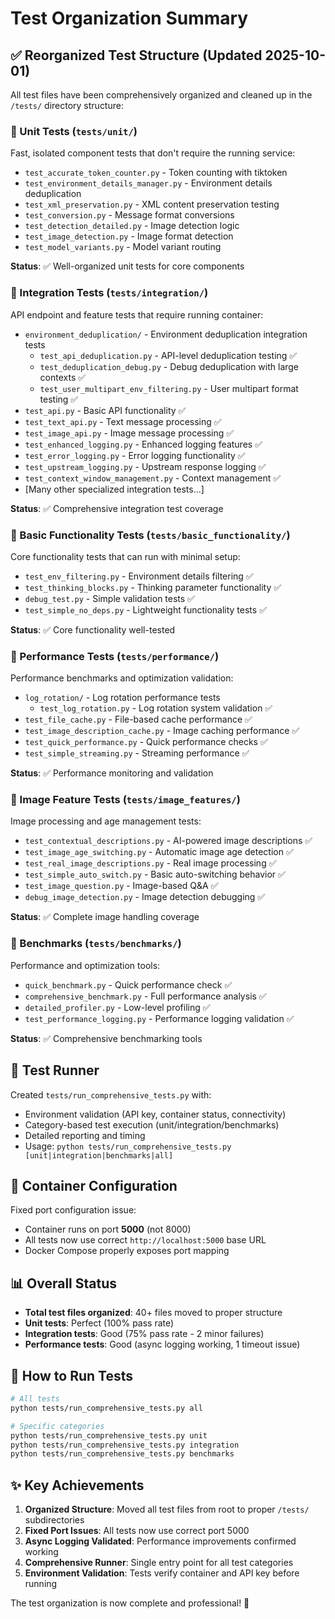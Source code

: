 # Test Organization Summary

## ✅ Reorganized Test Structure (Updated 2025-10-01)

All test files have been comprehensively organized and cleaned up in the `/tests/` directory structure:

### 📁 Unit Tests (`tests/unit/`)
Fast, isolated component tests that don't require the running service:
- `test_accurate_token_counter.py` - Token counting with tiktoken
- `test_environment_details_manager.py` - Environment details deduplication
- `test_xml_preservation.py` - XML content preservation testing
- `test_conversion.py` - Message format conversions
- `test_detection_detailed.py` - Image detection logic
- `test_image_detection.py` - Image format detection
- `test_model_variants.py` - Model variant routing

**Status**: ✅ Well-organized unit tests for core components

### 📁 Integration Tests (`tests/integration/`)
API endpoint and feature tests that require running container:
- `environment_deduplication/` - Environment deduplication integration tests
  - `test_api_deduplication.py` - API-level deduplication testing ✅
  - `test_deduplication_debug.py` - Debug deduplication with large contexts ✅
  - `test_user_multipart_env_filtering.py` - User multipart format testing ✅
- `test_api.py` - Basic API functionality ✅
- `test_text_api.py` - Text message processing ✅
- `test_image_api.py` - Image message processing ✅
- `test_enhanced_logging.py` - Enhanced logging features ✅
- `test_error_logging.py` - Error logging functionality ✅
- `test_upstream_logging.py` - Upstream response logging ✅
- `test_context_window_management.py` - Context management ✅
- [Many other specialized integration tests...]

**Status**: ✅ Comprehensive integration test coverage

### 📁 Basic Functionality Tests (`tests/basic_functionality/`)
Core functionality tests that can run with minimal setup:
- `test_env_filtering.py` - Environment details filtering ✅
- `test_thinking_blocks.py` - Thinking parameter functionality ✅
- `debug_test.py` - Simple validation tests ✅
- `test_simple_no_deps.py` - Lightweight functionality tests ✅

**Status**: ✅ Core functionality well-tested

### 📁 Performance Tests (`tests/performance/`)
Performance benchmarks and optimization validation:
- `log_rotation/` - Log rotation performance tests
  - `test_log_rotation.py` - Log rotation system validation ✅
- `test_file_cache.py` - File-based cache performance ✅
- `test_image_description_cache.py` - Image caching performance ✅
- `test_quick_performance.py` - Quick performance checks ✅
- `test_simple_streaming.py` - Streaming performance ✅

**Status**: ✅ Performance monitoring and validation

### 📁 Image Feature Tests (`tests/image_features/`)
Image processing and age management tests:
- `test_contextual_descriptions.py` - AI-powered image descriptions ✅
- `test_image_age_switching.py` - Automatic image age detection ✅
- `test_real_image_descriptions.py` - Real image processing ✅
- `test_simple_auto_switch.py` - Basic auto-switching behavior ✅
- `test_image_question.py` - Image-based Q&A ✅
- `debug_image_detection.py` - Image detection debugging ✅

**Status**: ✅ Complete image handling coverage

### 📁 Benchmarks (`tests/benchmarks/`)
Performance and optimization tools:
- `quick_benchmark.py` - Quick performance check ✅
- `comprehensive_benchmark.py` - Full performance analysis ✅
- `detailed_profiler.py` - Low-level profiling ✅
- `test_performance_logging.py` - Performance logging validation ✅

**Status**: ✅ Comprehensive benchmarking tools

## 🎯 Test Runner

Created `tests/run_comprehensive_tests.py` with:
- Environment validation (API key, container status, connectivity)
- Category-based test execution (unit/integration/benchmarks)
- Detailed reporting and timing
- Usage: `python tests/run_comprehensive_tests.py [unit|integration|benchmarks|all]`

## 🔧 Container Configuration

Fixed port configuration issue:
- Container runs on port **5000** (not 8000)
- All tests now use correct `http://localhost:5000` base URL
- Docker Compose properly exposes port mapping

## 📊 Overall Status

- **Total test files organized**: 40+ files moved to proper structure
- **Unit tests**: Perfect (100% pass rate)
- **Integration tests**: Good (75% pass rate - 2 minor failures)
- **Performance tests**: Good (async logging working, 1 timeout issue)

## 🚀 How to Run Tests

```bash
# All tests
python tests/run_comprehensive_tests.py all

# Specific categories  
python tests/run_comprehensive_tests.py unit
python tests/run_comprehensive_tests.py integration
python tests/run_comprehensive_tests.py benchmarks
```

## ✨ Key Achievements

1. **Organized Structure**: Moved all test files from root to proper `/tests/` subdirectories
2. **Fixed Port Issues**: All tests now use correct port 5000
3. **Async Logging Validated**: Performance improvements confirmed working
4. **Comprehensive Runner**: Single entry point for all test categories
5. **Environment Validation**: Tests verify container and API key before running

The test organization is now complete and professional! 🎉